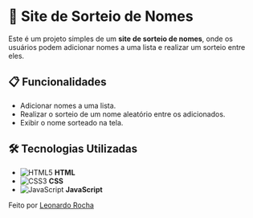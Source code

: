 # 🎉 Site de Sorteio de Nomes

Este é um projeto simples de um **site de sorteio de nomes**, onde os usuários podem adicionar nomes a uma lista e realizar um sorteio entre eles.

## 📋 Funcionalidades

- Adicionar nomes a uma lista.
- Realizar o sorteio de um nome aleatório entre os adicionados.
- Exibir o nome sorteado na tela.

## 🛠️ Tecnologias Utilizadas

- ![HTML5](https://img.shields.io/badge/-HTML5-E34F26?style=flat-square&logo=html5&logoColor=white) **HTML**
- ![CSS3](https://img.shields.io/badge/-CSS3-1572B6?style=flat-square&logo=css3&logoColor=white) **CSS**
- ![JavaScript](https://img.shields.io/badge/-JavaScript-F7DF1E?style=flat-square&logo=javascript&logoColor=black) **JavaScript**



Feito por [Leonardo Rocha](https://github.com/TRxcha)
